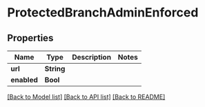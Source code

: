 # ProtectedBranchAdminEnforced

## Properties
Name | Type | Description | Notes
------------ | ------------- | ------------- | -------------
**url** | **String** |  | 
**enabled** | **Bool** |  | 

[[Back to Model list]](../README.md#documentation-for-models) [[Back to API list]](../README.md#documentation-for-api-endpoints) [[Back to README]](../README.md)


